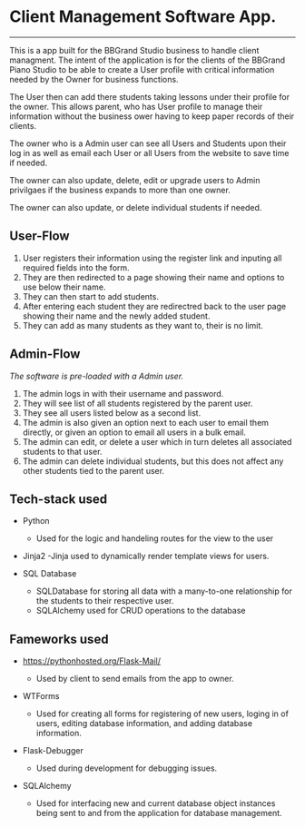 # Client Management Software App.

---

This is a app built for the BBGrand Studio business to handle client managment. The intent of the application is for the clients of the BBGrand Piano Studio to be able to create a User profile with critical information needed by the Owner for business functions.

The User then can add there students taking lessons under their profile for the owner. This allows parent, who has User profile to manage their information without the business ower having to keep paper records of their clients.

The owner who is a Admin user can see all Users and Students upon their log in as well as email each User or all Users from the website to save time if needed.

The owner can also update, delete, edit or upgrade users to Admin privilgaes if the business expands to more than one owner.

The owner can also update, or delete individual students if needed.

## User-Flow

1. User registers their information using the register link and inputing all required fields into the form.
2. They are then redirected to a page showing their name and options to use below their name.
3. They can then start to add students.
4. After entering each student they are redirectred back to the user page showing their name and the newly added student.
5. They can add as many students as they want to, their is no limit.

## Admin-Flow

_The software is pre-loaded with a Admin user._

1. The admin logs in with their username and password.
2. They will see list of all students registered by the parent user.
3. They see all users listed below as a second list.
4. The admin is also given an option next to each user to email them directly, or given an option to email all users in a bulk email.
5. The admin can edit, or delete a user which in turn deletes all associated students to that user.
6. The admin can delete individual students, but this does not affect any other students tied to the parent user.

## Tech-stack used

- Python

  - Used for the logic and handeling routes for the view to the user

- Jinja2
  -Jinja used to dynamically render template views for users.

- SQL Database
  - SQLDatabase for storing all data with a many-to-one relationship for the students to their respective user.
  - SQLAlchemy used for CRUD operations to the database

## Fameworks used

- https://pythonhosted.org/Flask-Mail/

  - Used by client to send emails from the app to owner.

- WTForms

  - Used for creating all forms for registering of new users, loging in of users, editing database information, and adding database information.

- Flask-Debugger

  - Used during development for debugging issues.

- SQLAlchemy
  - Used for interfacing new and current database object instances being sent to and from the application for database management.

